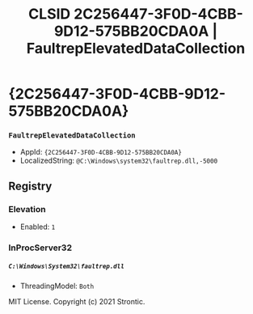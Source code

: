 ﻿---
title: "CLSID 2C256447-3F0D-4CBB-9D12-575BB20CDA0A | FaultrepElevatedDataCollection"
excerpt: What is COM-Object CLSID 2C256447-3F0D-4CBB-9D12-575BB20CDA0A?
---

# {2C256447-3F0D-4CBB-9D12-575BB20CDA0A}

### `FaultrepElevatedDataCollection`
* AppId: `{2C256447-3F0D-4CBB-9D12-575BB20CDA0A}`
* LocalizedString: `@C:\Windows\system32\faultrep.dll,-5000`

## Registry


### Elevation

* Enabled: `1`

### InProcServer32

##### `C:\Windows\System32\faultrep.dll`
* ThreadingModel: `Both`

MIT License. Copyright (c) 2021 Strontic.


